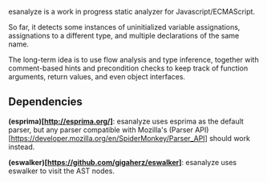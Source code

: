 esanalyze is a work in progress static analyzer for Javascript/ECMAScript.

So far, it detects some instances of uninitialized variable assignations,
assignations to a different type, and multiple declarations of the same name.

The long-term idea is to use flow analysis and type inference, together with
comment-based hints and precondition checks to keep track of function arguments,
return values, and even object interfaces.

Dependencies
------------

**(esprima)[http://esprima.org/]**: esanalyze uses esprima as the default
parser, but any parser compatible with Mozilla's
(Parser API)[https://developer.mozilla.org/en/SpiderMonkey/Parser_API] should
work instead.

**(eswalker)[https://github.com/gigaherz/eswalker]**: esanalyze uses eswalker
to visit the AST nodes.